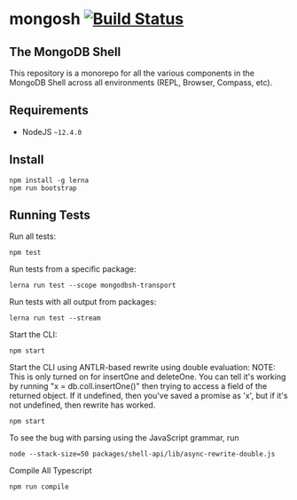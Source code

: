 # mongosh [![Build Status](https://dev.azure.com/team-compass/team-compass/_apis/build/status/mongodb-js.mongosh?branchName=master)](https://dev.azure.com/team-compass/team-compass/_build/latest?definitionId=2&branchName=master)

## The MongoDB Shell

This repository is a monorepo for all the various components in the MongoDB Shell across
all environments (REPL, Browser, Compass, etc).

## Requirements

- NodeJS `~12.4.0`

## Install

```shell
npm install -g lerna
npm run bootstrap
```

## Running Tests

Run all tests:

```shell
npm test
```

Run tests from a specific package:

```shell
lerna run test --scope mongodbsh-transport
```

Run tests with all output from packages:

```shell
lerna run test --stream
```

Start the CLI:

```shell
npm start
```

Start the CLI using ANTLR-based rewrite using double evaluation:
NOTE: This is only turned on for insertOne and deleteOne. You can tell
it's working by running "x = db.coll.insertOne()" then trying to access
a field of the returned object. If it undefined, then you've saved a
promise as 'x', but if it's not undefined, then rewrite has worked.

```shell
npm start
```

To see the bug with parsing using the JavaScript grammar, run
```shell
node --stack-size=50 packages/shell-api/lib/async-rewrite-double.js
```

Compile All Typescript

```shell
npm run compile
```
